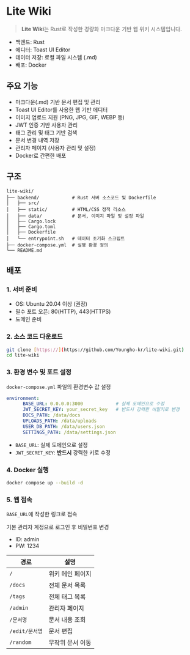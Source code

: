# Lite Wiki
> **Lite Wiki**는 Rust로 작성한 경량화 마크다운 기반 웹 위키 시스템입니다.
- 백엔드: Rust
- 에디터: Toast UI Editor
- 데이터 저장: 로컬 파일 시스템 (.md)
- 배포: Docker

## 주요 기능
- 마크다운(.md) 기반 문서 편집 및 관리
- Toast UI Editor를 사용한 웹 기반 에디터
- 이미지 업로드 지원 (PNG, JPG, GIF, WEBP 등)
- JWT 인증 기반 사용자 관리
- 태그 관리 및 태그 기반 검색
- 문서 변경 내역 저장
- 관리자 페이지 (사용자 관리 및 설정)
- Docker로 간편한 배포

## 구조
```
lite-wiki/
├── backend/            # Rust 서버 소스코드 및 Dockerfile
│   ├── src/
│   ├── static/         # HTML/CSS 정적 리소스
│   ├── data/           # 문서, 이미지 파일 및 설정 파일
│   ├── Cargo.lock
│   ├── Cargo.toml
│   ├── Dockerfile
│   └── entrypoint.sh   # 데이터 초기화 스크립트
├── docker-compose.yml  # 실행 환경 정의
└── README.md
```

## 배포
### 1. 서버 준비
- OS: Ubuntu 20.04 이상 (권장)
- 필수 포트 오픈: 80(HTTP), 443(HTTPS)
- 도메인 준비

### 2. 소스 코드 다운로드
```bash
git clone [https://](https://github.com/Youngho-kr/lite-wiki.git)
cd lite-wiki
```

### 3. 환경 변수 및 포트 설정
`docker-compose.yml` 파일의 환경변수 값 설정
```yaml
environment:
      BASE_URL: 0.0.0.0:3000            # 실제 도메인으로 수정
      JWT_SECRET_KEY: your_secret_key   # 반드시 강력한 비밀키로 변경
      DOCS_PATH: /data/docs
      UPLOADS_PATH: /data/uploads
      USER_DB_PATH: /data/users.json
      SETTINGS_PATH: /data/settings.json
```
- `BASE_URL`: 실제 도메인으로 설정
- `JWT_SECRET_KEY`: **반드시** 강력한 키로 수정

### 4. Docker 실행 
```bash
docker compose up --build -d
```
### 5. 웹 접속
`BASE_URL`에 작성한 링크로 접속

기본 관리자 계정으로 로그인 후 비밀번호 변경
- ID: admin
- PW: 1234

| 경로 | 설명 |
|------|------|
| `/` | 위키 메인 페이지 |
| `/docs` | 전체 문서 목록 |
| `/tags` | 전체 태그 목록 |
| `/admin` | 관리자 페이지 |
| `/문서명` | 문서 내용 조회 |
| `/edit/문서명` | 문서 편집 |
| `/random` | 무작위 문서 이동 |